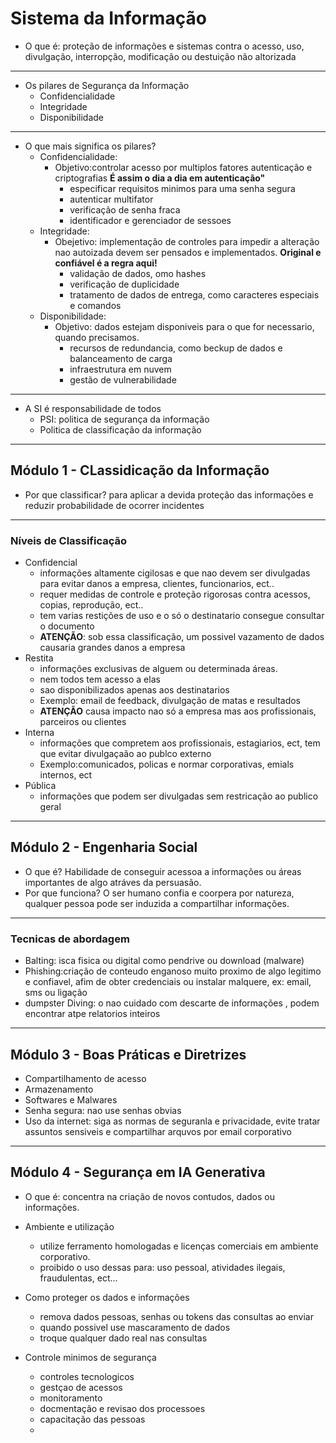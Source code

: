 # Sistema da Informação

- O que é: proteção de informações e sistemas contra o acesso, uso, divulgação, interropção, modificação ou destuição não altorizada
---
- Os pilares de Segurança da Informação
  - Confidencialidade
  - Integridade
  - Disponibilidade
---
- O que mais significa os pilares?
  - Confidencialidade:
    - Objetivo:controlar acesso por multiplos fatores autenticação e criptografias
  **É assim o dia a dia em autenticação"**
        - especificar requisitos minimos para uma senha segura
        - autenticar multifator
        - verificação de senha fraca 
        - identificador e gerenciador de sessoes
  - Integridade:
    - Obejetivo: implementação de controles para impedir a alteração nao autoizada devem ser pensados e implementados.
    **Original e confiável é a regra aqui!**
      - validação de dados, omo hashes
      - verificação de duplicidade
      - tratamento de dados de entrega, como caracteres especiais e comandos
  - Disponibilidade:
    - Objetivo: dados estejam disponiveis para o que for necessario, quando precisamos.
      - recursos de redundancia, como beckup de dados e balanceamento de carga
      - infraestrutura em nuvem
      - gestão de vulnerabilidade
---
- A SI é responsabilidade de todos
  - PSI: politica de segurança da informação
  - Politica de classificação da informação
---
## Módulo 1 - CLassidicação da Informação

- Por que classificar? para aplicar a devida proteção das informações e reduzir probabilidade de ocorrer incidentes
---
### Níveis de Classificação

- Confidencial
  - informações altamente cigilosas e que nao devem ser divulgadas para evitar danos a empresa, clientes, funcionarios, ect..
  - requer medidas de controle e proteção rigorosas contra acessos, copias, reprodução, ect..
  - tem varias restições de uso e o só o destinatario consegue consultar o documento
  - **ATENÇÃO**: sob essa classificação, um possivel vazamento de dados causaria grandes danos a empresa
- Restita
  - informações exclusivas de alguem ou determinada áreas.
  - nem todos tem acesso a elas
  - sao disponibilizados apenas aos destinatarios 
  - Exemplo: email de feedback, divulgação de matas e resultados
  - **ATENÇÃO** causa impacto nao só a empresa mas aos profissionais, parceiros ou clientes
- Interna
  - informações que compretem aos profissionais, estagiarios, ect, tem que evitar divulgaçaão ao publco externo
  - Exemplo:comunicados, policas e normar corporativas, emials internos, ect
- Pública
  - informações que podem ser divulgadas sem restricação ao publico geral
---
## Módulo 2 - Engenharia Social

- O que é? Habilidade de conseguir acessoa a informações ou áreas importantes de algo atráves da persuasão.
- Por que funciona? O ser humano confia e coorpera por natureza, qualquer pessoa pode ser induzida a compartilhar informações.
---
### Tecnicas de abordagem
- Balting: isca fisica ou digital como pendrive ou download (malware)
- Phishing:criação de conteudo enganoso muito proximo de algo legitimo e confiavel, afim de obter credenciais ou instalar malquere, ex: email, sms ou ligação
- dumpster Diving: o nao cuidado com descarte de informações , podem encontrar atpe relatorios inteiros
---
## Módulo 3 - Boas Práticas e Diretrizes

- Compartilhamento de acesso
- Armazenamento
- Softwares e Malwares
- Senha segura: nao use senhas obvias
- Uso da internet: siga as normas de seguranla e privacidade, evite tratar assuntos sensiveis e compartilhar arquvos por email corporativo
---
## Módulo 4 - Segurança em IA Generativa

- O que é: concentra na criação de novos contudos, dados ou informações.

- Ambiente e utilização
  - utilize ferramento homologadas e licenças comerciais em ambiente corporativo.
  - proibido o uso dessas para: uso pessoal, atividades ilegais, fraudulentas, ect...

- Como proteger os dados e informações
  - remova dados pessoas, senhas ou tokens das consultas ao enviar
  - quando possivel use mascaramento de dados
  - troque qualquer dado real nas consultas

- Controle minimos de segurança
  - controles tecnologicos
  - gestçao de acessos
  - monitoramento
  - docmentação e revisao dos processoes
  - capacitação das pessoas
  - 
